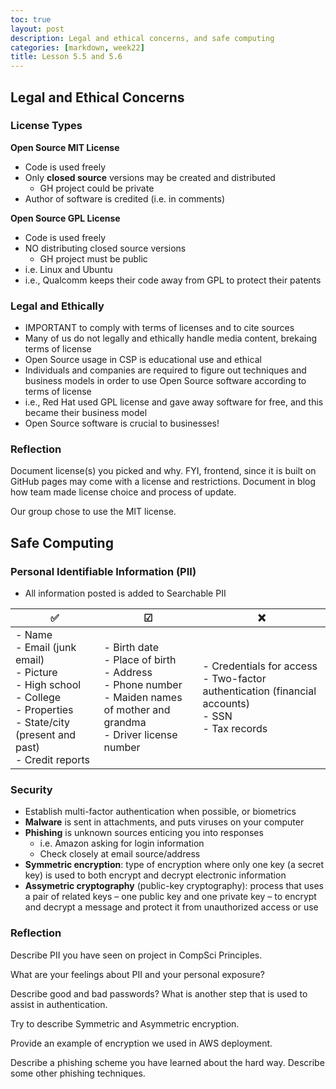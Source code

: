 ```yaml
---
toc: true
layout: post
description: Legal and ethical concerns, and safe computing
categories: [markdown, week22] 
title: Lesson 5.5 and 5.6
---
```


## Legal and Ethical Concerns

### License Types

**Open Source MIT License**
- Code is used freely
- Only **closed source** versions may be created and distributed
    - GH project could be private
- Author of software is credited (i.e. in comments)

**Open Source GPL License**
- Code is used freely
- NO distributing closed source versions
    - GH project must be public
- i.e. Linux and Ubuntu 
- i.e., Qualcomm keeps their code away from GPL to protect their patents

### Legal and Ethically 

- IMPORTANT to comply with terms of licenses and to cite sources
- Many of us do not legally and ethically handle media content, brekaing terms of license
- Open Source usage in CSP is educational use and ethical
- Individuals and companies are required to figure out techniques and business models in order to use Open Source software according to terms of license
- i.e., Red Hat used GPL license and gave away software for free, and this became their business model
- Open Source software is crucial to businesses!

### Reflection
 Document license(s) you picked and why. FYI, frontend, since it is built on GitHub pages may come with a license and restrictions. Document in blog how team made license choice and process of update.

Our group chose to use the MIT license. 

## Safe Computing

### Personal Identifiable Information (PII)

- All information posted is added to Searchable PII

| &#9989; | &#9745; | &#10060; |
| --- | --- | --- |
| - Name <br> - Email (junk email) <br> - Picture <br> - High school <br> - College <br> - Properties <br> - State/city (present and past) <br> - Credit reports | - Birth date <br> - Place of birth <br> - Address <br> - Phone number <br> - Maiden names of mother and grandma <br> - Driver license number | - Credentials for access <br> - Two-factor authentication (financial accounts) <br> - SSN <br> - Tax records |

### Security 

- Establish multi-factor authentication when possible, or biometrics
- **Malware** is sent in attachments, and puts viruses on your computer
- **Phishing** is unknown sources enticing you into responses
    - i.e. Amazon asking for login information
    - Check closely at email source/address
- **Symmetric encryption**: type of encryption where only one key (a secret key) is used to both encrypt and decrypt electronic information 
- **Assymetric cryptography** (public-key cryptography): process that uses a pair of related keys – one public key and one private key – to encrypt and decrypt a message and protect it from unauthorized access or use

### Reflection 

Describe PII you have seen on project in CompSci Principles.

What are your feelings about PII and your personal exposure?

Describe good and bad passwords? What is another step that is used to assist in authentication.

Try to describe Symmetric and Asymmetric encryption.

Provide an example of encryption we used in AWS deployment.

Describe a phishing scheme you have learned about the hard way. Describe some other phishing techniques.
